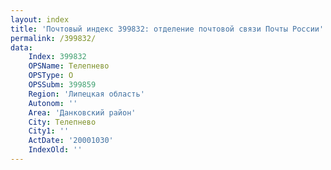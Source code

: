 ```yaml
---
layout: index
title: 'Почтовый индекс 399832: отделение почтовой связи Почты России'
permalink: /399832/
data:
    Index: 399832
    OPSName: Телепнево
    OPSType: О
    OPSSubm: 399859
    Region: 'Липецкая область'
    Autonom: ''
    Area: 'Данковский район'
    City: Телепнево
    City1: ''
    ActDate: '20001030'
    IndexOld: ''
---
```

